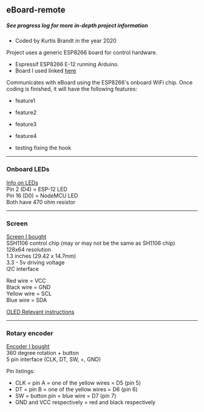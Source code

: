 ## eBoard-remote
##### See progress log for more in-depth project information
- Coded by Kurtis Brandt in the year 2020

Project uses a generic ESP8266 board for control hardware.
- Espressif ESP8266 E-12 running Arduino.
- Board I used linked [here](https://www.banggood.com/Geekcreit-NodeMcu-Lua-WIFI-Internet-Things-Development-Board-Based-ESP8266-CP2102-Wireless-Module-p-1097112.html)

Communicates with eBoard using the ESP8266's onboard WiFi chip.
Once coding is finished, it will have the following features:
- feature1
- feature2
- feature3
- feature4

- testing fixing the hook


*********************************************************************
### Onboard LEDs
[Info on LEDs](https://lowvoltage.github.io/2017/07/09/Onboard-LEDs-NodeMCU-Got-Two)  
Pin 2 (D4) = ESP-12 LED  
Pin 16 (D0) = NodeMCU LED  
Both have 470 ohm resistor  
*********************************************************************
### Screen
[Screen I bought](https://www.banggood.com/1_3-Inch-4Pin-White-OLED-LCD-Display-12864-IIC-I2C-Interface-Module-p-1067874.html)  
SSH1106 control chip (may or may not be the same as SH1106 chip)  
128x64 resolution  
1.3 inches (29.42 x 14.7mm)  
3.3 - 5v driving voltage  
I2C interface  

Red wire = VCC  
Black wire = GND  
Yellow wire = SCL  
Blue wire = SDA  

[OLED Relevant instructions](http://files.banggood.com/2016/07/banggood_OLED_Relevant_instructions.zip)
*********************************************************************
### Rotary encoder
[Encoder I bought](https://www.banggood.com/KEYES-360-Degree-Rotary-Encoder-Control-Module-Electronic-Building-Block-For-Micro-Bit-p-1400918.html)  
360 degree rotation + button  
5 pin interface (CLK, DT, SW, +, GND)  

Pin listings:
- CLK = pin A = one of the yellow wires = D5 (pin 5)
- DT = pin B = one of the yellow wires = D6 (pin 6)
- SW = button pin = blue wire = D7 (pin 7)
- GND and VCC respectively = red and black respectively